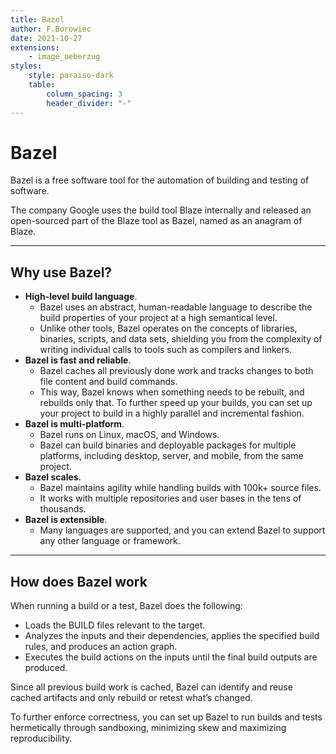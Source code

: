 ```yaml
---
title: Bazel
author: F.Borowiec
date: 2021-10-27
extensions:
    - image_ueberzug
styles:
    style: paraiso-dark
    table:
        column_spacing: 3
        header_divider: "-"
---
```


# Bazel

Bazel is a free software tool for the automation of building and testing of software.

The company Google uses the build tool Blaze internally and released an open-sourced part of the Blaze tool as Bazel, named as an anagram of Blaze.

---

## Why use Bazel?

* **High-level build language**.
    * Bazel uses an abstract, human-readable language to describe the build properties of your project at a high semantical level.
    * Unlike other tools, Bazel operates on the concepts of libraries, binaries, scripts, and data sets, shielding you from the complexity of writing individual calls to tools such as compilers and linkers.
* **Bazel is fast and reliable**.
    * Bazel caches all previously done work and tracks changes to both file content and build commands.
    * This way, Bazel knows when something needs to be rebuilt, and rebuilds only that. To further speed up your builds, you can set up your project to build in a highly parallel and incremental fashion.
* **Bazel is multi-platform**.
    * Bazel runs on Linux, macOS, and Windows.
    * Bazel can build binaries and deployable packages for multiple platforms, including desktop, server, and mobile, from the same project.
* **Bazel scales**.
    * Bazel maintains agility while handling builds with 100k+ source files.
    * It works with multiple repositories and user bases in the tens of thousands.
* **Bazel is extensible**.
    * Many languages are supported, and you can extend Bazel to support any other language or framework.

---

## How does Bazel work

When running a build or a test, Bazel does the following:

* Loads the BUILD files relevant to the target.
* Analyzes the inputs and their dependencies, applies the specified build rules, and produces an action graph.
* Executes the build actions on the inputs until the final build outputs are produced.

Since all previous build work is cached, Bazel can identify and reuse cached artifacts and only rebuild or retest what’s changed.

To further enforce correctness, you can set up Bazel to run builds and tests hermetically through sandboxing, minimizing skew and maximizing reproducibility.

